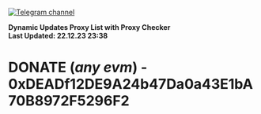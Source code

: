 [![Telegram channel](https://img.shields.io/endpoint?url=https://runkit.io/damiankrawczyk/telegram-badge/branches/master?url=https://t.me/n4z4v0d)](https://t.me/n4z4v0d) 

**Dynamic Updates Proxy List with Proxy Checker**  
**Last Updated: 22.12.23 23:38**

# DONATE (_any evm_) - 0xDEADf12DE9A24b47Da0a43E1bA70B8972F5296F2
